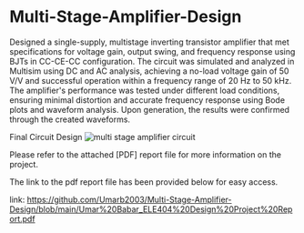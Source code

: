 # Multi-Stage-Amplifier-Design

Designed a single-supply, multistage inverting transistor amplifier that met specifications for voltage gain, output swing, and frequency response using BJTs in CC-CE-CC configuration. The circuit was simulated and analyzed in Multisim using DC and AC analysis, achieving a no-load voltage gain of 50 V/V and successful operation within a frequency range of 20 Hz to 50 kHz. The amplifier's performance was tested under different load conditions, ensuring minimal distortion and accurate frequency response using Bode plots and waveform analysis. Upon generation, the results were confirmed through the created waveforms.

Final Circuit Design
![multi stage amplifier circuit](https://github.com/user-attachments/assets/60a98c92-9d0f-4871-8afe-9769588fdc54)


Please refer to the attached [PDF] report file for more information on the project.

The link to the pdf report file has been provided below for easy access.

link:
https://github.com/Umarb2003/Multi-Stage-Amplifier-Design/blob/main/Umar%20Babar_ELE404%20Design%20Project%20Report.pdf
